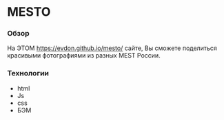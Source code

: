 #  MESTO

### Обзор

На ЭТОМ https://evdon.github.io/mesto/ сайте, Вы сможете поделиться красивыми фотографиями из разных MEST России. 


### Технологии
* html
* Js
* css
* БЭМ
